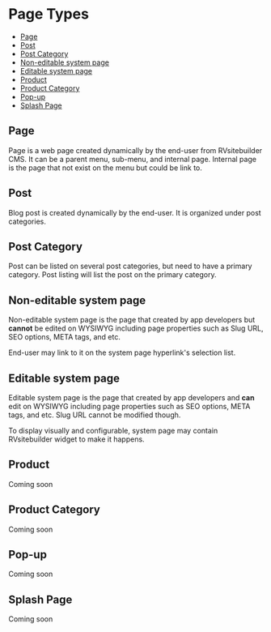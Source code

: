 # Page Types

  - [Page](#page)
  - [Post](#post)
  - [Post Category](#postcategory)
  - [Non-editable system page](#noneditable)
  - [Editable system page](#editable)
  - [Product](#product)
  - [Product Category](#productcategory)
  - [Pop-up](#popup)
  - [Splash Page](#splashpage)


<a name="page"></a>
## Page

Page is a web page created dynamically by the end-user from RVsitebuilder CMS. It can be a parent menu, sub-menu, and internal page. Internal page is the page that not exist on the menu but could be link to.



<a name="post"></a>
## Post

Blog post is created dynamically by the end-user. It is organized under post categories. 



<a name="postcategory"></a>
## Post Category

Post can be listed on several post categories, but need to have a primary category. Post listing will list the post on the primary category. 



<a name="noneditable"></a>
## Non-editable system page

Non-editable system page is the page that created by app developers but **cannot** be edited on WYSIWYG including page properties such as Slug URL, SEO options, META tags, and etc. 

End-user may link to it on the system page hyperlink's selection list.



<a name="editable"></a>
## Editable system page

Editable system page is the page that created by app developers and **can** edit on WYSIWYG including page properties such as SEO options, META tags, and etc. Slug URL cannot be modified though.

To display visually and configurable, system page may contain RVsitebuilder widget to make it happens.



<a name="product"></a>
## Product

Coming soon 



<a name="productcategory"></a>
## Product Category

Coming soon 



<a name="popup"></a>
## Pop-up

Coming soon 



<a name="splashpage"></a>
## Splash Page

Coming soon
